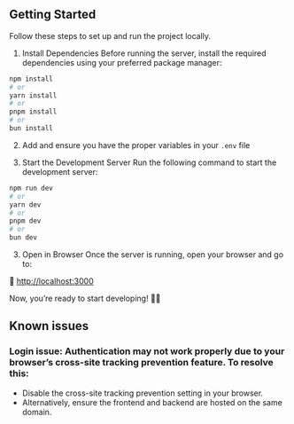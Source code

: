 ## Getting Started

Follow these steps to set up and run the project locally.

1. Install Dependencies
   Before running the server, install the required dependencies using your preferred package manager:

```bash
npm install
# or
yarn install
# or
pnpm install
# or
bun install
```

2. Add and ensure you have the proper variables in your `.env` file

3. Start the Development Server
   Run the following command to start the development server:

```bash
npm run dev
# or
yarn dev
# or
pnpm dev
# or
bun dev
```

3. Open in Browser
   Once the server is running, open your browser and go to:

🔗 [http://localhost:3000](http://localhost:3000)

Now, you’re ready to start developing! 🚀🔥

## Known issues

### Login issue: Authentication may not work properly due to your browser’s cross-site tracking prevention feature. To resolve this:

- Disable the cross-site tracking prevention setting in your browser.
- Alternatively, ensure the frontend and backend are hosted on the same domain.
